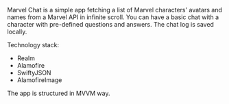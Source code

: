 Marvel Chat is a simple app fetching a list of Marvel characters' avatars and names from a Marvel API in infinite scroll. You can have a basic chat with a character with pre-defined questions and answers. The chat log is saved locally.  

Technology stack:

- Realm
- Alamofire
- SwiftyJSON
- AlamofireImage

The app is structured in MVVM way. 
